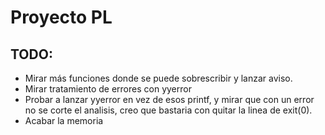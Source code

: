 # Proyecto PL
## TODO:
- Mirar más funciones donde se puede sobrescribir y lanzar aviso.
- Mirar tratamiento de errores con yyerror
- Probar a lanzar yyerror en vez de esos printf, y mirar que con un error no se corte el analisis, creo que bastaria con quitar la linea de exit(0).
- Acabar la memoria